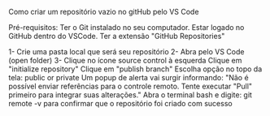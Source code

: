 Como criar um repositório vazio no gitHub pelo VS Code

Pré-requisitos:
Ter o Git instalado no seu computador.
Estar logado no GitHub dentro do VSCode.
Ter a extensão "GitHub Repositories"

1- Crie uma pasta local que será seu repositório
2- Abra pelo VS Code (open folder)
3- Clique no ícone source control à esquerda
Clique em "initialize repository"
Clique em "publish branch"
Escolha opção no topo da tela: public or private
Um popup de alerta vai surgir informando: "Não é possível enviar referências para o controle remoto. Tente executar "Pull" primeiro para integrar suas alterações." 
Abra o terminal bash e digite: git remote -v  para confirmar que o repositório foi criado com sucesso

